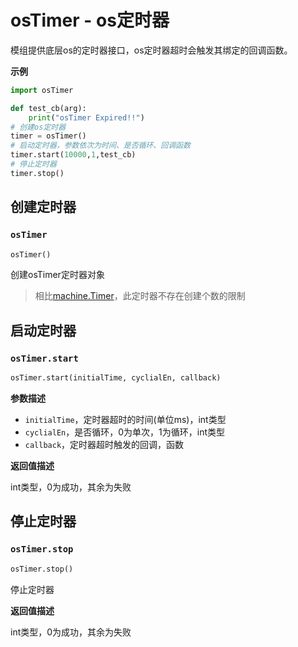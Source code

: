 # osTimer - os定时器

模组提供底层os的定时器接口，os定时器超时会触发其绑定的回调函数。

**示例**

```python
import osTimer

def test_cb(arg):
    print("osTimer Expired!!")
# 创建os定时器
timer = osTimer()
# 启动定时器，参数依次为时间、是否循环、回调函数
timer.start(10000,1,test_cb)
# 停止定时器
timer.stop()
```


## 创建定时器

### `osTimer`

```python
osTimer()
```

创建osTimer定时器对象

> 相比[machine.Timer](./machine.Timer.md)，此定时器不存在创建个数的限制

## 启动定时器

### `osTimer.start`

```python
osTimer.start(initialTime, cyclialEn, callback)
```

**参数描述**                              

* `initialTime`，定时器超时的时间(单位ms)，int类型
* `cyclialEn`，是否循环，0为单次，1为循环，int类型
* `callback`，定时器超时触发的回调，函数

**返回值描述**

int类型，0为成功，其余为失败

## 停止定时器

### `osTimer.stop`

```python
osTimer.stop()
```
停止定时器

**返回值描述**

int类型，0为成功，其余为失败
